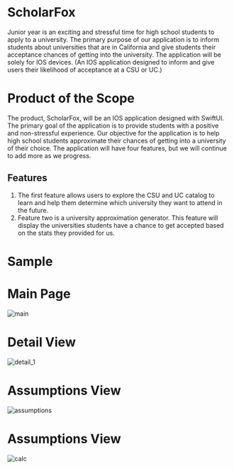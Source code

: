 # ScholarFox
Junior year is an exciting and stressful time for high school students to apply to a university. The primary purpose of our application is to inform students about universities that are in California and give students their acceptance chances of getting into the university. The application will be solely for IOS devices. (An IOS application designed to inform and give users their likelihood of acceptance at a CSU or UC.)

# Product of the Scope
The product, ScholarFox, will be an IOS application designed with SwiftUI. The primary goal of the application is to provide students with a positive and non-stressful experience.  Our objective for the application is to help high school students approximate their chances of getting into a university of their choice. The application will have four features, but we will continue to add more as we progress.

## Features
1. The first feature allows users to explore the CSU and UC catalog to learn and help them determine which university they want to attend in the future. 
2. Feature two is a university approximation generator. This feature will display the universities students have a chance to get accepted based on the stats they provided for us.

# Sample
# Main Page
![main](img/main.png)

# Detail View
![detail_1](img/details1.png)

# Assumptions View
![assumptions](img/assumptionspage.png)

# Assumptions View
![calc](img/assumptioncalc.png)
